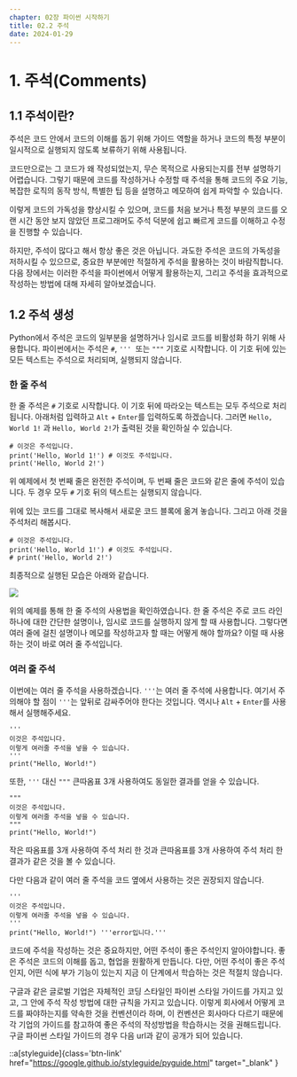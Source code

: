 ```yaml
---
chapter: 02장 파이썬 시작하기
title: 02.2 주석
date: 2024-01-29
---
```


# 1. 주석(Comments)

## 1.1 주석이란?

주석은 코드 안에서 코드의 이해를 돕기 위해 가이드 역할을 하거나 코드의 특정 부분이 일시적으로 실행되지 않도록 보류하기 위해 사용됩니다.

코드만으로는 그 코드가 왜 작성되었는지, 무슨 목적으로 사용되는지를 전부 설명하기 어렵습니다. 그렇기 때문에 코드를 작성하거나 수정할 때 주석을 통해 코드의 주요 기능, 복잡한 로직의 동작 방식, 특별한 팁 등을 설명하고 메모하여 쉽게 파악할 수 있습니다.

이렇게 코드의 가독성을 향상시킬 수 있으며, 코드를 처음 보거나 특정 부분의 코드를 오랜 시간 동안 보지 않았던 프로그래머도 주석 덕분에 쉽고 빠르게 코드를 이해하고 수정을 진행할 수 있습니다.

하지만, 주석이 많다고 해서 항상 좋은 것은 아닙니다. 과도한 주석은 코드의 가독성을 저하시킬 수 있으므로, 중요한 부분에만 적절하게 주석을 활용하는 것이 바람직합니다. 다음 장에서는 이러한 주석을 파이썬에서 어떻게 활용하는지, 그리고 주석을 효과적으로 작성하는 방법에 대해 자세히 알아보겠습니다.

## 1.2 주석 생성

Python에서 주석은 코드의 일부분을 설명하거나 임시로 코드를 비활성화 하기 위해 사용합니다. 파이썬에서는 주석은 `#`, `'''`  또는 `"""` 기호로 시작합니다. 이 기호 뒤에 있는 모든 텍스트는 주석으로 처리되며, 실행되지 않습니다.

### **한 줄 주석**

한 줄 주석은 `#` 기호로 시작합니다. 이 기호 뒤에 따라오는 텍스트는 모두 주석으로 처리됩니다. 아래처럼 입력하고 `Alt` + `Enter`를 입력하도록 하겠습니다. 그러면 `Hello, World 1!` 과 `Hello, World 2!`가 출력된 것을 확인하실 수 있습니다.

```python-exec
# 이것은 주석입니다.
print('Hello, World 1!') # 이것도 주석입니다.
print('Hello, World 2!')
```

위 예제에서 첫 번째 줄은 완전한 주석이며, 두 번째 줄은 코드와 같은 줄에 주석이 있습니다. 두 경우 모두 `#` 기호 뒤의 텍스트는 실행되지 않습니다.

위에 있는 코드를 그대로 복사해서 새로운 코드 블록에 옮겨 놓습니다. 그리고 아래 것을 주석처리 해봅시다.

```python-exec
# 이것은 주석입니다.
print('Hello, World 1!') # 이것도 주석입니다.
# print('Hello, World 2!')
```

최종적으로 실행된 모습은 아래와 같습니다.

![](/images/python/chapter02/chapter02-2-1.png)

위의 예제를 통해 한 줄 주석의 사용법을 확인하였습니다. 한 줄 주석은 주로 코드 라인 하나에 대한 간단한 설명이나, 임시로 코드를 실행하지 않게 할 때 사용합니다. 그렇다면 여러 줄에 걸친 설명이나 메모를 작성하고자 할 때는 어떻게 해야 할까요? 이럴 때 사용하는 것이 바로 여러 줄 주석입니다.

### 여러 줄 주석

이번에는 여러 줄 주석을 사용하겠습니다. `'''`는 여러 줄 주석에 사용합니다. 여기서 주의해야 할 점이 `'''`는 앞뒤로 감싸주어야 한다는 것입니다. 역시나 `Alt` + `Enter`를 사용해서 실행해주세요.

```python-exec
'''
이것은 주석입니다.
이렇게 여러줄 주석을 넣을 수 있습니다.
'''
print("Hello, World!")
```

<!-- ```python
# 출력
Hello, World!
``` -->

또한, `'''` 대신 `"""` 큰따옴표 3개 사용하여도 동일한 결과를 얻을 수 있습니다.

```python-exec
"""
이것은 주석입니다.
이렇게 여러줄 주석을 넣을 수 있습니다.
"""
print("Hello, World!")
```

<!-- ```python
# 출력
Hello, World!
``` -->

작은 따옴표를 3개 사용하여 주석 처리 한 것과 큰따옴표를 3개 사용하여 주석 처리 한 결과가 같은 것을 볼 수 있습니다.

다만 다음과 같이 여러 줄 주석을 코드 옆에서 사용하는 것은 권장되지 않습니다.

```python-exec
'''
이것은 주석입니다.
이렇게 여러줄 주석을 넣을 수 있습니다.
'''
print("Hello, World!") '''error입니다.'''
```

<!-- ```python
SyntaxError: invalid syntax
``` -->

코드에 주석을 작성하는 것은 중요하지만, 어떤 주석이 좋은 주석인지 알아야합니다. 좋은 주석은 코드의 이해를 돕고, 협업을 원활하게 만듭니다. 다만, 어떤 주석이 좋은 주석인지, 어떤 식에 부가 기능이 있는지 지금 이 단계에서 학습하는 것은 적절치 않습니다.

구글과 같은 글로벌 기업은 자체적인 코딩 스타일인 파이썬 스타일 가이드를 가지고 있고, 그 안에 주석 작성 방법에 대한 규칙을 가지고 있습니다. 이렇게 회사에서 어떻게 코드를 짜야하는지를 약속한 것을 컨벤션이라 하며, 이 컨벤션은 회사마다 다르기 때문에 각 기업의 가이드를 참고하여 좋은 주석의 작성방법을 학습하시는 것을 권해드립니다. 구글 파이썬 스타일 가이드의 경우 다음 url과 같이 공개가 되어 있습니다.

::a[styleguide]{class='btn-link' href="https://google.github.io/styleguide/pyguide.html" target="\_blank" }
